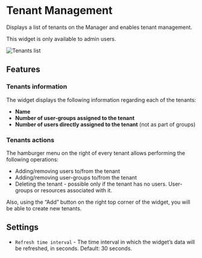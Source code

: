 # Tenant Management
Displays a list of tenants on the Manager and enables tenant management. 

<div class="ui message info">
This widget is only available to admin users.
</div>

![Tenants list](https://docs.cloudify.co/latest/images/ui/widgets/tenants-list.png)


## Features

### Tenants information

The widget displays the following information regarding each of the tenants:

* **Name**
* **Number of user-groups assigned to the tenant**
* **Number of users directly assigned to the tenant** (not as part of groups)
 

### Tenants actions

The hamburger menu on the right of every tenant allows performing the following operations:

* Adding/removing users to/from the tenant
* Adding/removing user-groups to/from the tenant 
* Deleting the tenant - possible only if the tenant has no users. User-groups or resources associated with it. 

Also, using the “Add” button on the right top corner of the widget, you will be able to create new tenants. 


## Settings
 
* `Refresh time interval` - The time interval in which the widget’s data will be refreshed, in seconds. Default: 30 seconds.
